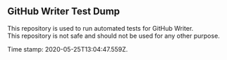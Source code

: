 ## GitHub Writer Test Dump

This repository is used to run automated tests for GitHub Writer.  
This repository is not safe and should not be used for any other purpose.

Time stamp: 2020-05-25T13:04:47.559Z.
